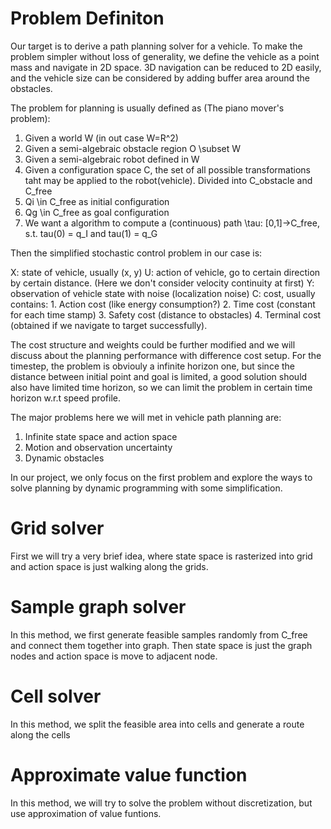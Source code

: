 <!-- This document is for write down some thoughts or results that can be used for writing the report later -->

# Problem Definiton

Our target is to derive a path planning solver for a vehicle. To make the problem simpler without loss of generality, we define the vehicle as a point mass and navigate in 2D space. 3D navigation can be reduced to 2D easily, and the vehicle size can be considered by adding buffer area around the obstacles.

The problem for planning is usually defined as (The piano mover's problem):

1. Given a world W (in out case W=R^2)
2. Given a semi-algebraic obstacle region O \subset W
3. Given a semi-algebraic robot defined in W
4. Given a configuration space C, the set of all possible transformations taht may be applied to the robot(vehicle). Divided into C_obstacle and C_free
5. Qi \in C_free as initial configuration
6. Qg \in C_free as goal configuration
7. We want a algorithm to compute a (continuous) path \tau: [0,1]->C_free, s.t. tau(0) = q_I and tau(1) = q_G

Then the simplified stochastic control problem in our case is:

X: state of vehicle, usually (x, y)
U: action of vehicle, go to certain direction by certain distance. (Here we don't consider velocity continuity at first)
Y: observation of vehicle state with noise (localization noise)
C: cost, usually contains: 1. Action cost (like energy consumption?) 2. Time cost (constant for each time stamp) 3. Safety cost (distance to obstacles) 4. Terminal cost (obtained if we navigate to target successfully).

The cost structure and weights could be further modified and we will discuss about the planning performance with difference cost setup. For the timestep, the problem is obviouly a infinite horizon one, but since the distance between initial point and goal is limited, a good solution should also have limited time horizon, so we can limit the problem in certain time horizon w.r.t speed profile.

The major problems here we will met in vehicle path planning are:
1. Infinite state space and action space
2. Motion and observation uncertainty
3. Dynamic obstacles

In our project, we only focus on the first problem and explore the ways to solve planning by dynamic programming with some simplification.

# Grid solver

First we will try a very brief idea, where state space is rasterized into grid and action space is just walking along the grids.

# Sample graph solver

In this method, we first generate feasible samples randomly from C_free and connect them together into graph. Then state space is just the graph nodes and action space is move to adjacent node.

# Cell solver

In this method, we split the feasible area into cells and generate a route along the cells

# Approximate value function

In this method, we will try to solve the problem without discretization, but use approximation of value funtions.
